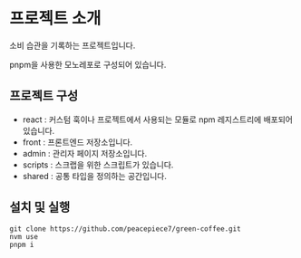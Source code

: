 # 프로젝트 소개

소비 습관을 기록하는 프로젝트입니다.

pnpm을 사용한 모노레포로 구성되어 있습니다.

## 프로젝트 구성

- react : 커스텀 훅이나 프로젝트에서 사용되는 모듈로 npm 레지스트리에 배포되어 있습니다.
- front : 프론트엔드 저장소입니다.
- admin : 관리자 페이지 저장소입니다.
- scripts : 스크랩을 위한 스크립트가 있습니다.
- shared : 공통 타입을 정의하는 공간입니다.

## 설치 및 실행

```
git clone https://github.com/peacepiece7/green-coffee.git
nvm use
pnpm i
```
